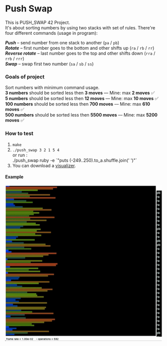 # Push Swap
This is PUSH_SWAP 42 Project. \
It's about sorting numbers by using two stacks with set of rules.
There're four different commands (usage in program):

**_Push_** – send number from one stack to another (`pa` / `pb`) \
**_Rotate_** – first number goes to the bottom and other shifts up (`ra` / `rb` / `rr`) \
**_Reverse rotate_** – last number goes to the top and other shifts down (`rra` / `rrb` / `rrr`) \
**_Swap_** – swap first two number (`sa` / `sb` / `ss`)

### Goals of project

Sort numbers with minimum command usage. \
**3 numbers** should be sorted less then **3 moves**        ––  Mine: max **2 moves** :white_check_mark: \
**5 numbers** should be sorted less then **12 moves**       ––  Mine: max **10 moves** :white_check_mark:\
**100 numbers** should be sorted less then **700 moves**    ––  Mine: max **610 moves** :white_check_mark:\
**500 numbers** should be sorted less then **5500 moves**   ––  Mine: max **5200 moves** :white_check_mark: 

### How to test

1. `make`
2. `./push_swap 3 2 1 5 4` \
    or run : \
   ./push_swap ruby -e &#96;"puts (-249..250).to_a.shuffle.join(' ')"&#96;
3. You can download a [visualizer](https://github.com/o-reo/push_swap_visualizer).

#### Example
![100 operations algorithm](gif/100.gif)